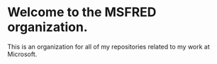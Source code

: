# Welcome to the MSFRED organization.

This is an organization for all of my repositories related to my work at Microsoft.
